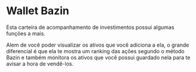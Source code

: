 # Wallet Bazin

Esta carteira de acompanhamento de investimentos possui algumas funções a mais.

Alem de você poder visualizar os ativos que você adiciona a ela, o grande diferencial é que ela te mostra um ranking das ações segundo o método Bazin e também monitora os ativos que você possui guardado nela para te avisar a hora de vendê-los.
